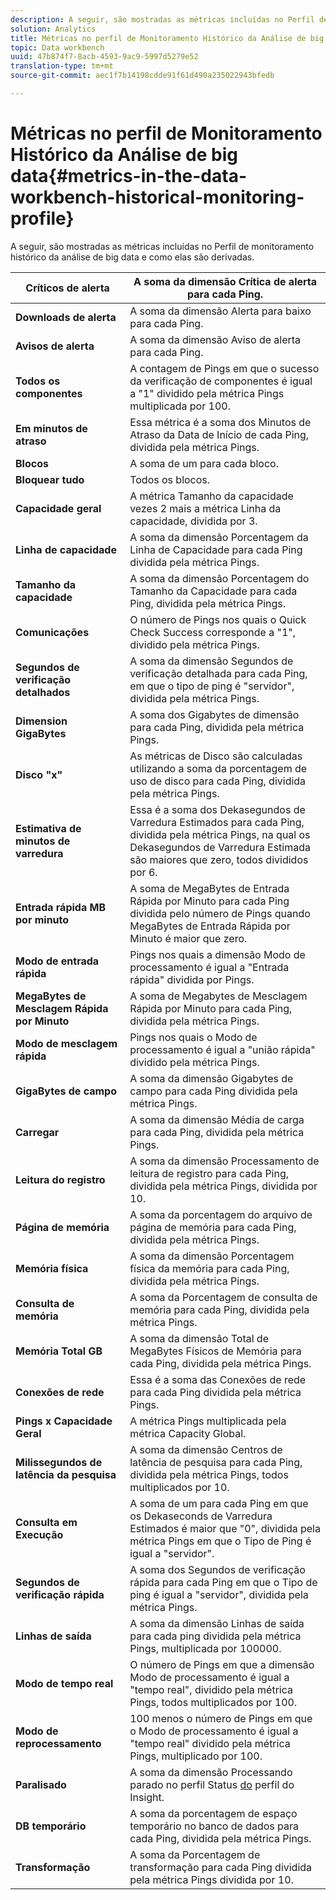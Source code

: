 ```yaml
---
description: A seguir, são mostradas as métricas incluídas no Perfil de monitoramento histórico da análise de big data e como elas são derivadas.
solution: Analytics
title: Métricas no perfil de Monitoramento Histórico da Análise de big data
topic: Data workbench
uuid: 47b874f7-8acb-4593-9ac9-5997d5279e52
translation-type: tm+mt
source-git-commit: aec1f7b14198cdde91f61d490a235022943bfedb

---
```



# Métricas no perfil de Monitoramento Histórico da Análise de big data{#metrics-in-the-data-workbench-historical-monitoring-profile}

A seguir, são mostradas as métricas incluídas no Perfil de monitoramento histórico da análise de big data e como elas são derivadas.

| **Críticos de alerta** | A soma da dimensão Crítica de alerta para cada Ping. |
|---|---|
| **Downloads de alerta** | A soma da dimensão Alerta para baixo para cada Ping. |
| **Avisos de alerta** | A soma da dimensão Aviso de alerta para cada Ping. |
| **Todos os componentes** | A contagem de Pings em que o sucesso da verificação de componentes é igual a &quot;1&quot; dividido pela métrica Pings multiplicada por 100. |
| **Em minutos de atraso** | Essa métrica é a soma dos Minutos de Atraso da Data de Início de cada Ping, dividida pela métrica Pings. |
| **Blocos** | A soma de um para cada bloco. |
| **Bloquear tudo** | Todos os blocos. |
| **Capacidade geral** | A métrica Tamanho da capacidade vezes 2 mais a métrica Linha da capacidade, dividida por 3. |
| **Linha de capacidade** | A soma da dimensão Porcentagem da Linha de Capacidade para cada Ping dividida pela métrica Pings. |
| **Tamanho da capacidade** | A soma da dimensão Porcentagem do Tamanho da Capacidade para cada Ping, dividida pela métrica Pings. |
| **Comunicações** | O número de Pings nos quais o Quick Check Success corresponde a &quot;1&quot;, dividido pela métrica Pings. |
| **Segundos de verificação detalhados** | A soma da dimensão Segundos de verificação detalhada para cada Ping, em que o tipo de ping é &quot;servidor&quot;, dividida pela métrica Pings. |
| **Dimension GigaBytes** | A soma dos Gigabytes de dimensão para cada Ping, dividida pela métrica Pings. |
| **Disco &quot;x&quot;** | As métricas de Disco são calculadas utilizando a soma da porcentagem de uso de disco para cada Ping, dividida pela métrica Pings. |
| **Estimativa de minutos de varredura** | Essa é a soma dos Dekasegundos de Varredura Estimados para cada Ping, dividida pela métrica Pings, na qual os Dekasegundos de Varredura Estimada são maiores que zero, todos divididos por 6. |
| **Entrada rápida MB por minuto** | A soma de MegaBytes de Entrada Rápida por Minuto para cada Ping dividida pelo número de Pings quando MegaBytes de Entrada Rápida por Minuto é maior que zero. |
| **Modo de entrada rápida** | Pings nos quais a dimensão Modo de processamento é igual a &quot;Entrada rápida&quot; dividida por Pings. |
| **MegaBytes de Mesclagem Rápida por Minuto** | A soma de Megabytes de Mesclagem Rápida por Minuto para cada Ping, dividida pela métrica Pings. |
| **Modo de mesclagem rápida** | Pings nos quais o Modo de processamento é igual a &quot;união rápida&quot; dividido pela métrica Pings. |
| **GigaBytes de campo** | A soma da dimensão Gigabytes de campo para cada Ping dividida pela métrica Pings. |
| **Carregar** | A soma da dimensão Média de carga para cada Ping, dividida pela métrica Pings. |
| **Leitura do registro** | A soma da dimensão Processamento de leitura de registro para cada Ping, dividida pela métrica Pings, dividida por 10. |
| **Página de memória** | A soma da porcentagem do arquivo de página de memória para cada Ping, dividida pela métrica Pings. |
| **Memória física** | A soma da dimensão Porcentagem física da memória para cada Ping, dividida pela métrica Pings. |
| **Consulta de memória** | A soma da Porcentagem de consulta de memória para cada Ping, dividida pela métrica Pings. |
| **Memória Total GB** | A soma da dimensão Total de MegaBytes Físicos de Memória para cada Ping, dividida pela métrica Pings. |
| **Conexões de rede** | Essa é a soma das Conexões de rede para cada Ping dividida pela métrica Pings. |
| **Pings x Capacidade Geral** | A métrica Pings multiplicada pela métrica Capacity Global. |
| **Milissegundos de latência da pesquisa** | A soma da dimensão Centros de latência de pesquisa para cada Ping, dividida pela métrica Pings, todos multiplicados por 10. |
| **Consulta em Execução** | A soma de um para cada Ping em que os Dekaseconds de Varredura Estimados é maior que &quot;0&quot;, dividida pela métrica Pings em que o Tipo de Ping é igual a &quot;servidor&quot;. |
| **Segundos de verificação rápida** | A soma dos Segundos de verificação rápida para cada Ping em que o Tipo de ping é igual a &quot;servidor&quot;, dividida pela métrica Pings. |
| **Linhas de saída** | A soma da dimensão Linhas de saída para cada ping dividida pela métrica Pings, multiplicada por 100000. |
| **Modo de tempo real** | O número de Pings em que a dimensão Modo de processamento é igual a &quot;tempo real&quot;, dividido pela métrica Pings, todos multiplicados por 100. |
| **Modo de reprocessamento** | 100 menos o número de Pings em que o Modo de processamento é igual a &quot;tempo real&quot; dividido pela métrica Pings, multiplicado por 100. |
| **Paralisado** | A soma da dimensão Processando parado no perfil Status [do](../../../home/monitoring-installation/monitoring-appendix/monitoring-profile-status.md#concept-d4cd7da41c8a42bab4aea25418264e64) perfil do Insight. |
| **DB temporário** | A soma da porcentagem de espaço temporário no banco de dados para cada Ping, dividida pela métrica Pings. |
| **Transformação** | A soma da Porcentagem de transformação para cada Ping dividida pela métrica Pings dividida por 10. |

